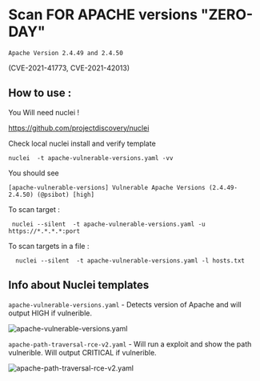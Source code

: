 # Scan FOR APACHE versions "ZERO-DAY" 

```Apache Version 2.4.49 and 2.4.50 ``` 


(CVE-2021-41773, CVE-2021-42013)


## How to use : 

You Will need nuclei ! 

https://github.com/projectdiscovery/nuclei


Check local nuclei install and verify template 

```nuclei  -t apache-vulnerable-versions.yaml -vv ```

You should see 

```[apache-vulnerable-versions] Vulnerable Apache Versions (2.4.49-2.4.50) (@psibot) [high] ```


To scan target : 

```  nuclei --silent  -t apache-vulnerable-versions.yaml -u https://*.*.*.*:port ``` 

To scan targets in a file : 

```  nuclei --silent  -t apache-vulnerable-versions.yaml -l hosts.txt``` 


## Info about Nuclei templates 

```apache-vulnerable-versions.yaml``` - Detects version of Apache and will output HIGH if vulnerible. 

![apache-vulnerable-versions.yaml](https://imgur.com/WTDHjtO.png)


```apache-path-traversal-rce-v2.yaml``` - Will run a exploit and show the path vulnerible. Will output CRITICAL if  vulnerible.

![apache-path-traversal-rce-v2.yaml](https://imgur.com/Nrg7vER.png)
